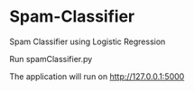 # Spam-Classifier
Spam Classifier using Logistic Regression


Run spamClassifier.py

The application will run on http://127.0.0.1:5000 
